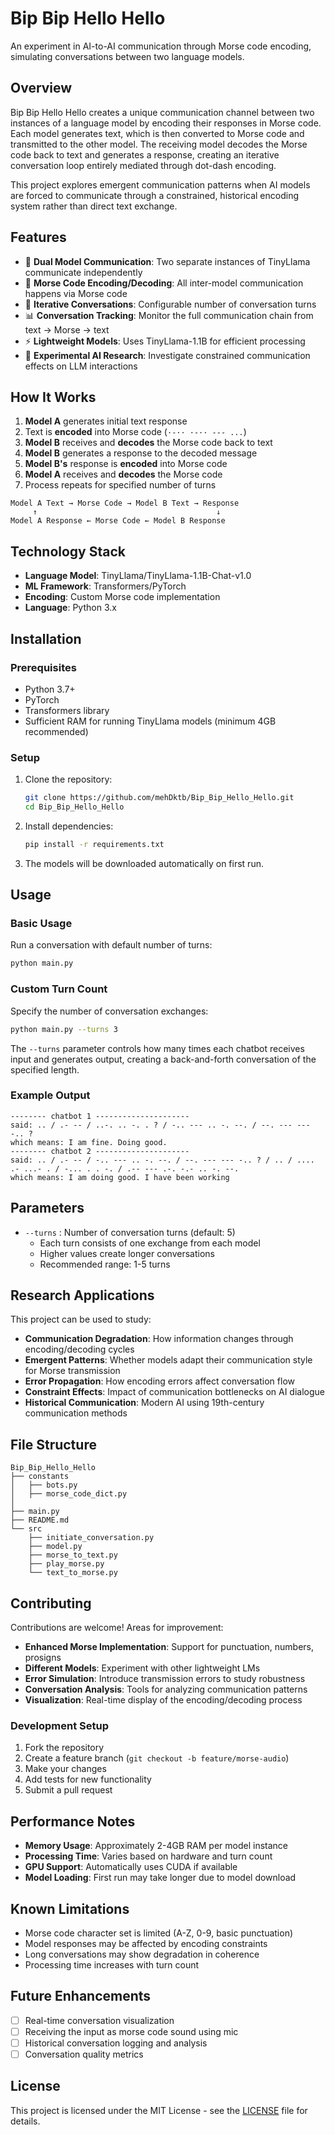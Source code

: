 # Bip Bip Hello Hello

An experiment in AI-to-AI communication through Morse code encoding, simulating conversations between two language models.

## Overview

Bip Bip Hello Hello creates a unique communication channel between two instances of a language model by encoding their responses in Morse code. Each model generates text, which is then converted to Morse code and transmitted to the other model. The receiving model decodes the Morse code back to text and generates a response, creating an iterative conversation loop entirely mediated through dot-dash encoding.

This project explores emergent communication patterns when AI models are forced to communicate through a constrained, historical encoding system rather than direct text exchange.

## Features

- 🤖 **Dual Model Communication**: Two separate instances of TinyLlama communicate independently
- 📡 **Morse Code Encoding/Decoding**: All inter-model communication happens via Morse code
- 🔄 **Iterative Conversations**: Configurable number of conversation turns
- 📊 **Conversation Tracking**: Monitor the full communication chain from text → Morse → text
- ⚡ **Lightweight Models**: Uses TinyLlama-1.1B for efficient processing
- 🎯 **Experimental AI Research**: Investigate constrained communication effects on LLM interactions

## How It Works

1. **Model A** generates initial text response
2. Text is **encoded** into Morse code (`·-·· ·-·· --- ...`)
3. **Model B** receives and **decodes** the Morse code back to text
4. **Model B** generates a response to the decoded message
5. **Model B's** response is **encoded** into Morse code
6. **Model A** receives and **decodes** the Morse code
7. Process repeats for specified number of turns

```
Model A Text → Morse Code → Model B Text → Response
     ↑                                        ↓
Model A Response ← Morse Code ← Model B Response
```

## Technology Stack

- **Language Model**: TinyLlama/TinyLlama-1.1B-Chat-v1.0
- **ML Framework**: Transformers/PyTorch
- **Encoding**: Custom Morse code implementation
- **Language**: Python 3.x

## Installation

### Prerequisites

- Python 3.7+
- PyTorch
- Transformers library
- Sufficient RAM for running TinyLlama models (minimum 4GB recommended)

### Setup

1. Clone the repository:
   ```bash
   git clone https://github.com/mehDktb/Bip_Bip_Hello_Hello.git
   cd Bip_Bip_Hello_Hello
   ```

2. Install dependencies:
   ```bash
   pip install -r requirements.txt
   ```

3. The models will be downloaded automatically on first run.

## Usage

### Basic Usage

Run a conversation with default number of turns:
```bash
python main.py
```

### Custom Turn Count

Specify the number of conversation exchanges:
```bash
python main.py --turns 3
```

The `--turns` parameter controls how many times each chatbot receives input and generates output, creating a back-and-forth conversation of the specified length.

### Example Output

```
-------- chatbot 1 ---------------------
said: .. / .- -- / ..-. .. -. . ? / -.. --- .. -. --. / --. --- --- -.. ?
which means: I am fine. Doing good.
-------- chatbot 2 ---------------------
said: .. / .- -- / -.. --- .. -. --. / --. --- --- -.. ? / .. / .... .- ...- . / -... . . -. / .-- --- .-. -.- .. -. --.
which means: I am doing good. I have been working
```

## Parameters

- `--turns` : Number of conversation turns (default: 5)
  - Each turn consists of one exchange from each model
  - Higher values create longer conversations
  - Recommended range: 1-5 turns

## Research Applications

This project can be used to study:

- **Communication Degradation**: How information changes through encoding/decoding cycles
- **Emergent Patterns**: Whether models adapt their communication style for Morse transmission
- **Error Propagation**: How encoding errors affect conversation flow
- **Constraint Effects**: Impact of communication bottlenecks on AI dialogue
- **Historical Communication**: Modern AI using 19th-century communication methods

## File Structure

```
Bip_Bip_Hello_Hello
├── constants
│   ├── bots.py
│   ├── morse_code_dict.py
│   
├── main.py
├── README.md
└── src
    ├── initiate_conversation.py
    ├── model.py
    ├── morse_to_text.py
    ├── play_morse.py
    └── text_to_morse.py
```

## Contributing

Contributions are welcome! Areas for improvement:

- **Enhanced Morse Implementation**: Support for punctuation, numbers, prosigns
- **Different Models**: Experiment with other lightweight LMs
- **Error Simulation**: Introduce transmission errors to study robustness
- **Conversation Analysis**: Tools for analyzing communication patterns
- **Visualization**: Real-time display of the encoding/decoding process

### Development Setup

1. Fork the repository
2. Create a feature branch (`git checkout -b feature/morse-audio`)
3. Make your changes
4. Add tests for new functionality
5. Submit a pull request

## Performance Notes

- **Memory Usage**: Approximately 2-4GB RAM per model instance
- **Processing Time**: Varies based on hardware and turn count
- **GPU Support**: Automatically uses CUDA if available
- **Model Loading**: First run may take longer due to model download

## Known Limitations

- Morse code character set is limited (A-Z, 0-9, basic punctuation)
- Model responses may be affected by encoding constraints
- Long conversations may show degradation in coherence
- Processing time increases with turn count

## Future Enhancements

- [ ] Real-time conversation visualization
- [ ] Receiving the input as morse code sound using mic
- [ ] Historical conversation logging and analysis
- [ ] Conversation quality metrics

## License

This project is licensed under the MIT License - see the [LICENSE](LICENSE) file for details.

